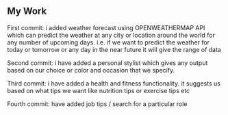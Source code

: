 ## My Work
First commit:
i added weather forecast using OPENWEATHERMAP API which can predict the weather at any city or location around the world for any number of upcoming days. i.e. if we want to predict the weather for today or tomorrow or any day in the near future it will give the range of data   

      
Second commit:
i have added a personal stylist which gives any output based on our choice or color and occasion that we specify.   


      
Third commit:
i have added a health and fitness functionality. it suggests us based on what tips we want like nutrition tips or exercise tips etc



Fourth commit:
have added job tips / search for a particular role
